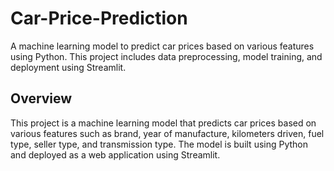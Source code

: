 # Car-Price-Prediction
A machine learning model to predict car prices based on various features using Python. This project includes data preprocessing, model training, and deployment using Streamlit.


## Overview
This project is a machine learning model that predicts car prices based on various features such as brand, year of manufacture, kilometers driven, fuel type, seller type, and transmission type. The model is built using Python and deployed as a web application using Streamlit.



